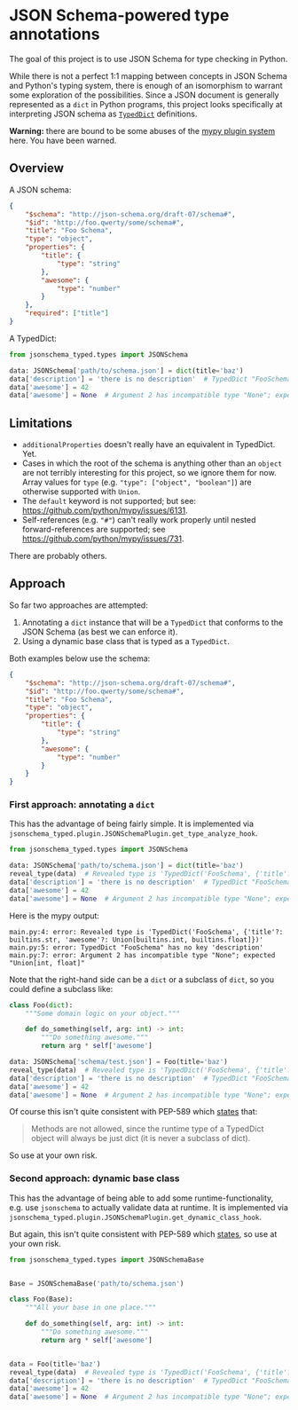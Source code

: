 # JSON Schema-powered type annotations

The goal of this project is to use JSON Schema for type checking in Python.

While there is not a perfect 1:1 mapping between concepts in JSON Schema and
Python's typing system, there is enough of an isomorphism to warrant some
exploration of the possibilities. Since a JSON document is generally
represented as a ``dict`` in Python programs, this project looks specifically
at interpreting JSON schema as
[``TypedDict``](https://www.python.org/dev/peps/pep-0589/) definitions.

**Warning:** there are bound to be some abuses of the [mypy plugin
system](https://mypy.readthedocs.io/en/latest/extending_mypy.html) here. You
have been warned.

## Overview

A JSON schema:

```json
{
    "$schema": "http://json-schema.org/draft-07/schema#",
    "$id": "http://foo.qwerty/some/schema#",
    "title": "Foo Schema",
    "type": "object",
    "properties": {
        "title": {
            "type": "string"
        },
        "awesome": {
            "type": "number"
        }
    },
    "required": ["title"]
}
```

A TypedDict:

```python
from jsonschema_typed.types import JSONSchema

data: JSONSchema['path/to/schema.json'] = dict(title='baz')
data['description'] = 'there is no description'  # TypedDict "FooSchema" has no key 'description'
data['awesome'] = 42
data['awesome'] = None  # Argument 2 has incompatible type "None"; expected "Union[int, float]"
```

## Limitations

- ``additionalProperties`` doesn't really have an equivalent in TypedDict. Yet.
- Cases in which the root of the schema is anything other than an ``object``
  are not terribly interesting for this project, so we ignore them for now.
  Array values for ``type`` (e.g. ``"type": ["object", "boolean"]``) are
  otherwise supported with ``Union``.
- The ``default`` keyword is not supported; but see:
   https://github.com/python/mypy/issues/6131.
- Self-references (e.g. ``"#"``) can't really work properly until nested
  forward-references are supported; see
  https://github.com/python/mypy/issues/731.

There are probably others.


## Approach

So far two approaches are attempted:

1. Annotating a ``dict`` instance that will be a ``TypedDict`` that conforms to
   the JSON Schema (as best we can enforce it).
2. Using a dynamic base class that is typed as a ``TypedDict``.

Both examples below use the schema:

```json
{
    "$schema": "http://json-schema.org/draft-07/schema#",
    "$id": "http://foo.qwerty/some/schema#",
    "title": "Foo Schema",
    "type": "object",
    "properties": {
        "title": {
            "type": "string"
        },
        "awesome": {
            "type": "number"
        }
    }
}
```


### First approach: annotating a ``dict``

This has the advantage of being fairly simple. It is implemented via
``jsonschema_typed.plugin.JSONSchemaPlugin.get_type_analyze_hook``.

```python
from jsonschema_typed.types import JSONSchema

data: JSONSchema['path/to/schema.json'] = dict(title='baz')
reveal_type(data)  # Revealed type is 'TypedDict('FooSchema', {'title'?: builtins.str, 'awesome'?: Union[builtins.int, builtins.float]})'
data['description'] = 'there is no description'  # TypedDict "FooSchema" has no key 'description'
data['awesome'] = 42
data['awesome'] = None  # Argument 2 has incompatible type "None"; expected "Union[int, float]"
```

Here is the mypy output:

```
main.py:4: error: Revealed type is 'TypedDict('FooSchema', {'title'?: builtins.str, 'awesome'?: Union[builtins.int, builtins.float]})'
main.py:5: error: TypedDict "FooSchema" has no key 'description'
main.py:7: error: Argument 2 has incompatible type "None"; expected "Union[int, float]"
```

Note that the right-hand side can be a ``dict`` or a subclass of ``dict``, so
you could define a subclass like:

```python
class Foo(dict):
    """Some domain logic on your object."""

    def do_something(self, arg: int) -> int:
        """Do something awesome."""
        return arg * self['awesome']

data: JSONSchema['schema/test.json'] = Foo(title='baz')
reveal_type(data)  # Revealed type is 'TypedDict('FooSchema', {'title'?: builtins.str, 'awesome'?: Union[builtins.int, builtins.float]})'
data['description'] = 'there is no description'  # TypedDict "FooSchema" has no key 'description'
data['awesome'] = 42
data['awesome'] = None  # Argument 2 has incompatible type "None"; expected "Union[int, float]"
```

Of course this isn't quite consistent with PEP-589 which
[states](https://www.python.org/dev/peps/pep-0589/#class-based-syntax) that:

> Methods are not allowed, since the runtime type of a TypedDict object will
> always be just dict (it is never a subclass of dict).

So use at your own risk.

### Second approach: dynamic base class

This has the advantage of being able to add some runtime-functionality, e.g.
use ``jsonschema`` to actually validate data at runtime. It is implemented via
``jsonschema_typed.plugin.JSONSchemaPlugin.get_dynamic_class_hook``.

But again, this isn't quite consistent with PEP-589 which
[states](https://www.python.org/dev/peps/pep-0589/#class-based-syntax), so
use at your own risk.

```python
from jsonschema_typed.types import JSONSchemaBase


Base = JSONSchemaBase('path/to/schema.json')

class Foo(Base):
    """All your base in one place."""

    def do_something(self, arg: int) -> int:
        """Do something awesome."""
        return arg * self['awesome']


data = Foo(title='baz')
reveal_type(data)  # Revealed type is 'TypedDict('FooSchema', {'title'?: builtins.str, 'awesome'?: Union[builtins.int, builtins.float]})'
data['description'] = 'there is no description'  # TypedDict "FooSchema" has no key 'description'
data['awesome'] = 42
data['awesome'] = None  # Argument 2 has incompatible type "None"; expected "Union[int, float]"
```
